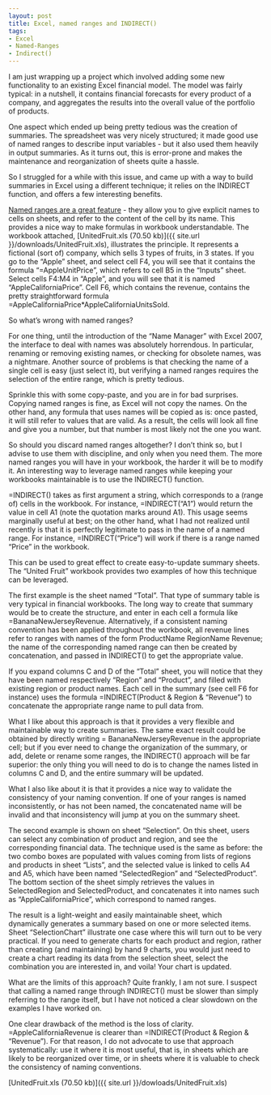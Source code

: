 ```yaml
---
layout: post
title: Excel, named ranges and INDIRECT()
tags:
- Excel
- Named-Ranges
- Indirect()
---
```


I am just wrapping up a project which involved adding some new functionality to an existing Excel financial model. The model was fairly typical: in a nutshell, it contains financial forecasts for every product of a company, and aggregates the results into the overall value of the portfolio of products.


One aspect which ended up being pretty tedious was the creation of summaries. The spreadsheet was very nicely structured; it made good use of named ranges to describe input variables  -  but it also used them heavily in output summaries. As it turns out, this is error-prone and makes the maintenance and reorganization of sheets quite a hassle.


So I struggled for a while with this issue, and came up with a way to build summaries in Excel using a different technique; it relies on the INDIRECT function, and offers a few interesting benefits.

<!--more-->

[Named ranges are a great feature](http://www.cpearson.com/excel/named.htm) -  they allow you to give explicit names to cells on sheets, and refer to the content of the cell by its name. This provides a nice way to make formulas in workbook understandable. The workbook attached, 
[UnitedFruit.xls (70.50 kb)]({{ site.url }}/downloads/UnitedFruit.xls), illustrates the principle. It represents a fictional (sort of) company, which sells 3 types of fruits, in 3 states. If you go to the &ldquo;Apple&rdquo; sheet, and select cell F4, you will see that it contains the formula &ldquo;=AppleUnitPrice&rdquo;, which refers to cell B5 in the &ldquo;Inputs&rdquo; sheet. Select cells F4:M4 in &ldquo;Apple&rdquo;, and you will see that it is named &ldquo;AppleCaliforniaPrice&rdquo;. Cell F6, which contains the revenue, contains the pretty straightforward formula =AppleCaliforniaPrice*AppleCaliforniaUnitsSold.

So what&rsquo;s wrong with named ranges?

For one thing, until the introduction of the &ldquo;Name Manager&rdquo; with Excel 2007, the interface to deal with names was absolutely horrendous. In particular, renaming or removing existing names, or checking for obsolete names, was a nightmare. Another source of problems is that checking the name of a single cell is easy (just select it), but verifying a named ranges requires the selection of the entire range, which is pretty tedious.

Sprinkle this with some copy-paste, and you are in for bad surprises. Copying named ranges is fine, as Excel will not copy the names. On the other hand, any formula that uses names will be copied as is: once pasted, it will still refer to values that are valid. As a result, the cells will look all fine and give you a number, but that number is most likely not the one you want.

So should you discard named ranges altogether? I don&rsquo;t think so, but I advise to use them with discipline, and only when you need them. The more named ranges you will have in your workbook, the harder it will be to modify it. An interesting way to leverage named ranges while keeping your workbooks maintainable is to use the INDIRECT() function.

=INDIRECT() takes as first argument a string, which corresponds to a (range of) cells in the workbook. For instance, =INDIRECT(&ldquo;A1&rdquo;) would return the value in cell A1 (note the quotation marks around A1). This usage seems marginally useful at best; on the other hand, what I had not realized until recently is that it is perfectly legitimate to pass in the name of a named range. For instance, =INDIRECT(&ldquo;Price&rdquo;) will work if there is a range named &ldquo;Price&rdquo; in the workbook.

This can be used to great effect to create easy-to-update summary sheets. The &ldquo;United Fruit&rdquo; workbook provides two examples of how this technique can be leveraged.

The first example is the sheet named &ldquo;Total&rdquo;. That type of summary table is very typical in financial workbooks. The long way to create that summary would be to create the structure, and enter in each cell a formula like =BananaNewJerseyRevenue. Alternatively, if a consistent naming convention has been applied throughout the workbook, all revenue lines refer to ranges with names of the form ProductName RegionName Revenue; the name of the corresponding named range can then be created by concatenation, and passed in INDIRECT() to get the appropriate value.

If you expand columns C and D of the &ldquo;Total&rdquo; sheet, you will notice that they have been named respectively &ldquo;Region&rdquo; and &ldquo;Product&rdquo;, and filled with existing region or product names. Each cell in the summary (see cell F6 for instance) uses the formula =INDIRECT(Product &amp; Region &amp; &ldquo;Revenue&rdquo;) to concatenate the appropriate range name to pull data from.

What I like about this approach is that it provides a very flexible and maintainable way to create summaries. The same exact result could be obtained by directly writing = BananaNewJerseyRevenue in the appropriate cell; but if you ever need to change the organization of the summary, or add, delete or rename some ranges, the INDIRECT() approach will be far superior: the only thing you will need to do is to change the names listed in columns C and D, and the entire summary will be updated. 

What I also like about it is that it provides a nice way to validate the consistency of your naming convention. If one of your ranges is named inconsistently, or has not been named, the concatenated name will be invalid and that inconsistency will jump at you on the summary sheet.

The second example is shown on sheet &ldquo;Selection&rdquo;. On this sheet, users can select any combination of product and region, and see the corresponding financial data. The technique used is the same as before: the two combo boxes are populated with values coming from lists of regions and products in sheet &ldquo;Lists&rdquo;, and the selected value is linked to cells A4 and A5, which have been named &ldquo;SelectedRegion&rdquo; and &ldquo;SelectedProduct&rdquo;. The bottom section of the sheet simply retrieves the values in SelectedRegion and SelectedProduct, and concatenates it into names such as &ldquo;AppleCaliforniaPrice&rdquo;, which correspond to named ranges.

The result is a light-weight and easily maintainable sheet, which dynamically generates a summary based on one or more selected items. Sheet &ldquo;SelectionChart&rdquo; illustrate one case where this will turn out to be very practical. If you need to generate charts for each product and region, rather than creating (and maintaining) by hand 9 charts, you would just need to create a chart reading its data from the selection sheet, select the combination you are interested in, and voila! Your chart is updated.

What are the limits of this approach? Quite frankly, I am not sure. I suspect that calling a named range through INDIRECT() must be slower than simply referring to the range itself, but I have not noticed a clear slowdown on the examples I have worked on.

One clear drawback of the method is the loss of clarity. =AppleCaliforniaRevenue is clearer than =INDIRECT(Product &amp; Region &amp; &ldquo;Revenue&rdquo;). For that reason, I do not advocate to use that approach systematically: use it where it is most useful, that is, in sheets which are likely to be reorganized over time, or in sheets where it is valuable to check the consistency of naming conventions.

[UnitedFruit.xls (70.50 kb)]({{ site.url }}/dowloads/UnitedFruit.xls)
